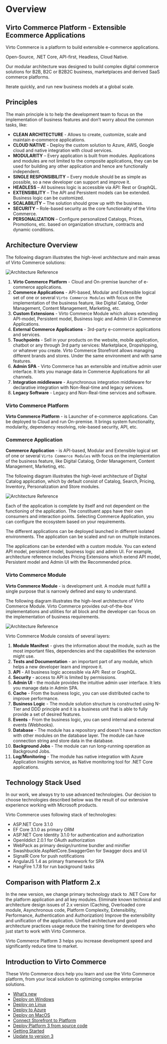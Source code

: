 # Overview

## Virto Commerce Platform - Extensible Ecommerce Applications

Virto Commerce is a platform to build extensible e-commerce applications.

Open-Source, .NET Core, API-first, Headless, Cloud Native.

Our modular architecture was designed to build complex digital commerce solutions for B2B, B2C or B2B2C business, marketplaces and derived SaaS commerce platforms.

Iterate quickly, and run new business models at a global scale.

## Principles
The main principle is to help the development team to focus on the implementation of business features and don’t worry about the common tasks, like:

* **CLEAN ARCHITECTURE** - Allows to create, customize, scale and maintain e-commerce applications.
* **CLOUD NATIVE** - Deploy the custom solution to Azure, AWS, Google cloud and native integration with cloud services.
* **MODULARITY** – Every application is built from modules. Applications and modules are not limited to the composite applications, they can be used for building any other application and hence are functionally independent. 
* **SINGLE RESPONSIBILITY** – Every module should be as simple as possible, so a new developer can support and improve it.
* **HEADLESS** – All business logic is accessible via API: Rest or GraphQL.
* **EXTENSIBILITY** – The API and Persistent models can be extended. Business logic can be customized. 
* **SCALABILITY** – The solution should grow up with the business.
* **SECURITY** – Role-based security as the core functionality of the Virto Commerce.
* **PERSONALIZATION** – Configure personalized Catalogs, Prices, Promotions, etc. based on organization structure, contracts and dynamic conditions.

## Architecture Overview
The following diagram illustrates the high-level architecture and main areas of Virto Commerce solutions:

![Architecture Reference](media/vc-architecture-reference.png)

1. **Virto Commerce Platform** - Cloud and On-premise launcher of e-commerce applications. 
1. **Commerce Applications** - API-based, Modular and Extensible logical set of one or several `Virto Commerce Modules` with focus on the implementation of the business feature, like Digital Catalog, Order Management, Content Management, Marketing, etc.
1. **Custom Extensions** - Virto Commerce Module which allows extending API-model, Persistent model, Business logic and Admin UI in Commerce Applications.
1. **External Commerce Applications** - 3rd-party e-commerce applications and services. 
1. **Touchpoints** - Sell in your products on the website, mobile application, chatbot or any through 3rd party services: Marketplace, Dropshipping, or whatever you create.
  Virto Commerce Storefront allows managing different brands and stores. Under the same environment and with same features.
1. **Admin SPA** - Virto Commerce has an extensible and intuitive admin user interface. It lets you manage data in Commerce Applications for all channels.
1. **Integration middleware** - Asynchronous integration middleware for declarative integration with Non-Real-time and legacy services.
1. **Legacy Software** - Legacy and Non-Real-time services and software. 

### Virto Commerce Platform
**Virto Commerce Platform** - is Launcher of e-commerce applications. Can be deployed to Cloud and run On-premise. It brings system functionality, modularity, dependency resolving, role-based security, API, etc.  

### Commerce Application
**Commerce Application** - is API-based, Modular and Extensible logical set of one or several `Virto Commerce Modules` with focus on the implementation of the business feature, like Digital Catalog, Order Management, Content Management, Marketing, etc.

The following diagram illustrates the high-level architecture of Digital Catalog application, which by default consist of Catalog, Search, Pricing, Inventory, Personalization and Store modules. 

![Architecture Reference](media/vc-architecture-application.png)

Each of the application is complete by itself and not dependent on the functioning of the application. The constituent apps have their own consumers and interaction points. Selecting Commerce Application, you can configure the ecosystem based on your requirements. 

The different applications can be deployed launched in different isolated environments. The application can be scaled and run on multiple instances.

The applications can be extended with a custom module. You can extend API model, persistent model, business logic and admin UI. For example, architecture reference includes Pricing Extensions which extend API model, Persistent model and Admin UI with the Recommended price.

### Virto Commerce Module
**Virto Commerce Module** - is development unit. A module must fulfill a single purpose that is narrowly defined and easy to understand. 

The following diagram illustrates the high-level architecture of Virto Commerce Module. Virto Commerce provides out-of-the-box implementations and utilities for all block and the developer can focus on the implementation of business requirements.

![Architecture Reference](media/vc-architecture-module.png)

Virto Commerce Module consists of several layers:
1. **Module Manifest** - gives the information about the module, such as the most important files, dependencies and the capabilities the extension might use.
1. **Tests and Documentation** - an important part of any module, which helps a new developer learn and improve it.
1. **API** - All business logic accessible via API: Rest or GraphQL.
1. **Security** - access to API is limited by permissions.
1. **Admin UI** - the module provides the intuitive admin user interface. It lets you manage data in Admin SPA. 
1. **Cache** - From the business logic, you can use distributed cache to improve performance. 
1. **Business Logic** - The module solution structure is constructed using N-Tier and DDD principle and it is a business unit that is able to fully provide a set of desired features.
1. **Events** - From the business logic, you can send internal and external events (Webhooks).
1. **Database** - The module has a repository and doesn't have a connection with other modules on the database layer. The module can have connection string and store data in the database. 
1. **Background Jobs** - The module can run long-running operation as Background Jobs.
1. **Log/Monitoring** - The module has native integration with Azure Application Insights service, as Native monitoring tool for .NET Core applications.


## Technology Stack Used

In our work, we always try to use advanced technologies. Our decision to choose technologies described below was the result of our extensive experience working with Microsoft products.

Virto Commerce uses following stack of technologies:

* ASP.NET Core 3.1.0
* EF Core 3.1.0 as primary ORM
* ASP.NET Core Identity 3.1.0 for authentication and authorization
* OpenIddict 2.0.1 for OAuth authorization
* WebPack as primary design/runtime bundler and minifier
* Swashbuckle.AspNetCore.SwaggerGen for Swagger docs and UI
* SignalR Core for push notifications
* AngularJS 1.4 as primary framework for SPA
* HangFire 1.7.8 for run background tasks

## Comparison with Platform 2.x

In the new version, we change primary technology stack to .NET Core for the platform application and all key modules. Eliminate known technical and architecture design issues of 2.x version (Caching, Overloaded core module, Asynchronous code, Platform Complexity, Extensibility, Performance, Authentication and Authorization)
Improve the extensibility and unification of the application. Unified architecture and good architecture practices usage reduce the training time for developers who just start to work with Virto Commerce.

Virto Commerce Platform 3 helps you increase development speed and significantly reduce time to market.

## Introduction to Virto Commerce

These Virto Commerce docs help you learn and use the Virto Commerce platform, from your local solution to optimizing complex enterprise solutions. 

* [What’s new](release-information/whats-new.md)
* [Deploy on Windows](getting-started/deploy-from-precompiled-binaries-windows.md)
* [Deploy on Linux](getting-started/deploy-from-precompiled-binaries-linux.md)
* [Deploy to Azure](getting-started/deploy-from-precompiled-binaries-azure.md)
* [Deploy on MacOS](getting-started/deploy-from-precompiled-binaries-MacOS.md)
* [Connect Storefront to Platform](getting-started/connect-storefront-to-platform-v3)
* [Deploy Platform 3 from source code](developer-guide/deploy-from-source-code.md)
* [Getting Started](user-guide/getting-started.md)
* [Update to version 3](release-information/update-to-version-3/update-module-from-platform-2.0-to-version-3.md)
